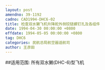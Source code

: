 ```yaml
---
layout: post
amendno: 39-1192
cadno: CAD1994-DHC6-02
title: 检查双水獭飞机升降舵外侧铰链螺钉孔及各组件
date: 1994-04-30 00:00:00 +0800
effdate: 1994-05-05 00:00:00 +0800
tag: DHC6
categories: 民航总局航空器适航司
author: 王彦田
---
```


##适用范围:
所有双水獭(DHC-6)型飞机

